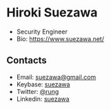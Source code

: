 # Hiroki Suezawa
- Security Engineer
- Bio: https://www.suezawa.net/

## Contacts
- Email: suezawa@gmail.com
- Keybase: [suezawa](https://keybase.io/suezawa)
- Twitter: [@rung](https://mobile.twitter.com/rung)
- Linkedin: [suezawa](https://www.linkedin.com/in/suezawa/)
